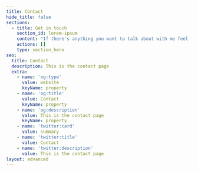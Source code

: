 ```yaml
---
title: Contact
hide_title: false
sections:
  - title: Get in touch
    section_id: lorem-ipsum
    content: "If there's anything you want to talk about with me feel free to drop me a line by email. I'm happy to hear your comments, feedback, suggestions, or just say hi!\n\n*   Email:\_yatinsatija2@gmail.com\n\n*   Github:\_[@yatinsatija\n\n*   LinkedIn:\_@yatin-satija\n"
    actions: []
    type: section_hero
seo:
  title: Contact
  description: This is the contact page
  extra:
    - name: 'og:type'
      value: website
      keyName: property
    - name: 'og:title'
      value: Contact
      keyName: property
    - name: 'og:description'
      value: This is the contact page
      keyName: property
    - name: 'twitter:card'
      value: summary
    - name: 'twitter:title'
      value: Contact
    - name: 'twitter:description'
      value: This is the contact page
layout: advanced
---
```

